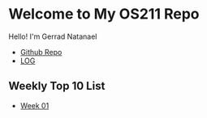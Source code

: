# Welcome to My OS211 Repo

Hello! I'm Gerrad Natanael

* [Github Repo][Github Repo]
* [LOG][Log]

## Weekly Top 10 List

* [Week 01](W01)

[Github Repo]: https://github.com/GerradND/os211
[Log]: https://raw.githubusercontent.com/GerradND/os211/master/TXT/mylog.txt